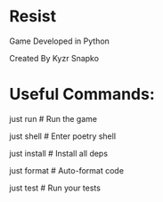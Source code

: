 # Resist
Game Developed in Python

Created By Kyzr Snapko


# Useful Commands:

just run       # Run the game

just shell     # Enter poetry shell

just install   # Install all deps

just format    # Auto-format code

just test      # Run your tests
